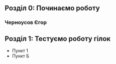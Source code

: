 ## Розділ 0: Починаємо роботу
### Черноусов Єгор 
## Розділ 1: Тестуємо роботу гілок
*   Пункт 1
*   Пункт Б

